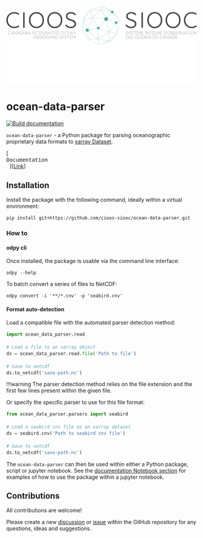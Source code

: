 
![Logo](docs/images/logo_EN_FR-1024x208.png#gh-light-mode-only)
![Logo](docs/images/cioos-national_EN_FR_W-01.png#gh-dark-mode-only)

# ocean-data-parser

<!-- You can get project-relevant badges from: [shields.io](https://shields.io/) -->

[![Build documentation](https://github.com/cioos-siooc/ocean-data-parser/actions/workflows/deploy-docs.yaml/badge.svg)](https://github.com/cioos-siooc/ocean-data-parser/actions/workflows/deploy-docs.yaml)

`ocean-data-parser` - a Python package for parsing oceanographic proprietary data formats to [xarray Dataset](https://docs.xarray.dev/en/stable/).

[<kbd> <br> Documentation <br> </kbd>][[Link](https://cioos-siooc.github.io/ocean-data-parser/)]


## Installation

Install the package with the following command, ideally within a virtual environment:

```console
pip install git+https://github.com/cioos-siooc/ocean-data-parser.git
```

### How to

#### odpy cli

Once installed, the package is usable via the command line interface:

```console
odpy --help
```

To batch convert a series of files to NetCDF:

```
odpy convert -i '**/*.cnv' -p 'seabird.cnv'
```

#### Format auto-detection

Load a compatible file with the automated parser detection method:

```python
import ocean_data_parser.read

# Load a file to an xarray object
ds = ocean_data_parser.read.file('Path to file')

# Save to netcdf
ds.to_netcdf('save-path.nc')
```

!!!warning
    The parser detection method relies on the file extension and the first few lines present within the given file.

Or specify the specific parser to use for this file format:

``` python
from ocean_data_parser.parsers import seabird

# Load a seabird cnv file as an xarray dataset
ds = seabird.cnv('Path to seabird cnv file')

# Save to netcdf
ds.to_netcdf('save-path.nc')
```

The `ocean-data-parser` can then be used within either a Python package, script or jupyter notebook. See the [documentation Notebook section](https://cioos-siooc.github.io/ocean-data-parser) for examples of how to use the package within a jupyter notebook.

## Contributions

All contributions are welcome!

Please create a new [discussion](https://github.com/cioos-siooc/ocean-data-parser/discussions) or [issue](https://github.com/cioos-siooc/ocean-data-parser/issues) within the GitHub repository for any questions, ideas and suggestions.
